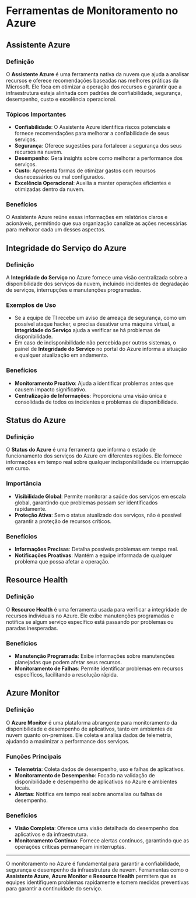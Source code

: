 # Ferramentas de Monitoramento no Azure

## Assistente Azure

### Definição
O **Assistente Azure** é uma ferramenta nativa da nuvem que ajuda a analisar recursos e oferece recomendações baseadas nas melhores práticas da Microsoft. Ele foca em otimizar a operação dos recursos e garantir que a infraestrutura esteja alinhada com padrões de confiabilidade, segurança, desempenho, custo e excelência operacional.

### Tópicos Importantes
- **Confiabilidade**: O Assistente Azure identifica riscos potenciais e fornece recomendações para melhorar a confiabilidade de seus serviços.
- **Segurança**: Oferece sugestões para fortalecer a segurança dos seus recursos na nuvem.
- **Desempenho**: Gera insights sobre como melhorar a performance dos serviços.
- **Custo**: Apresenta formas de otimizar gastos com recursos desnecessários ou mal configurados.
- **Excelência Operacional**: Auxilia a manter operações eficientes e otimizadas dentro da nuvem.

### Benefícios
O Assistente Azure reúne essas informações em relatórios claros e acionáveis, permitindo que sua organização canalize as ações necessárias para melhorar cada um desses aspectos.

## Integridade do Serviço do Azure

### Definição
A **Integridade do Serviço** no Azure fornece uma visão centralizada sobre a disponibilidade dos serviços da nuvem, incluindo incidentes de degradação de serviços, interrupções e manutenções programadas.

### Exemplos de Uso
- Se a equipe de TI recebe um aviso de ameaça de segurança, como um possível ataque hacker, e precisa desativar uma máquina virtual, a **Integridade do Serviço** ajuda a verificar se há problemas de disponibilidade.
- Em caso de indisponibilidade não percebida por outros sistemas, o painel de **Integridade do Serviço** no portal do Azure informa a situação e qualquer atualização em andamento.

### Benefícios
- **Monitoramento Proativo**: Ajuda a identificar problemas antes que causem impacto significativo.
- **Centralização de Informações**: Proporciona uma visão única e consolidada de todos os incidentes e problemas de disponibilidade.

## Status do Azure

### Definição
O **Status do Azure** é uma ferramenta que informa o estado de funcionamento dos serviços do Azure em diferentes regiões. Ele fornece informações em tempo real sobre qualquer indisponibilidade ou interrupção em curso.

### Importância
- **Visibilidade Global**: Permite monitorar a saúde dos serviços em escala global, garantindo que problemas possam ser identificados rapidamente.
- **Proteção Ativa**: Sem o status atualizado dos serviços, não é possível garantir a proteção de recursos críticos.

### Benefícios
- **Informações Precisas**: Detalha possíveis problemas em tempo real.
- **Notificações Proativas**: Mantém a equipe informada de qualquer problema que possa afetar a operação.

## Resource Health

### Definição
O **Resource Health** é uma ferramenta usada para verificar a integridade de recursos individuais no Azure. Ele exibe manutenções programadas e notifica se algum serviço específico está passando por problemas ou paradas inesperadas.

### Benefícios
- **Manutenção Programada**: Exibe informações sobre manutenções planejadas que podem afetar seus recursos.
- **Monitoramento de Falhas**: Permite identificar problemas em recursos específicos, facilitando a resolução rápida.

## Azure Monitor

### Definição
O **Azure Monitor** é uma plataforma abrangente para monitoramento da disponibilidade e desempenho de aplicativos, tanto em ambientes de nuvem quanto on-premises. Ele coleta e analisa dados de telemetria, ajudando a maximizar a performance dos serviços.

### Funções Principais
- **Telemetria**: Coleta dados de desempenho, uso e falhas de aplicativos.
- **Monitoramento de Desempenho**: Focado na validação de disponibilidade e desempenho de aplicativos no Azure e ambientes locais.
- **Alertas**: Notifica em tempo real sobre anomalias ou falhas de desempenho.

### Benefícios
- **Visão Completa**: Oferece uma visão detalhada do desempenho dos aplicativos e da infraestrutura.
- **Monitoramento Contínuo**: Fornece alertas contínuos, garantindo que as operações críticas permaneçam ininterruptas.

---

O monitoramento no Azure é fundamental para garantir a confiabilidade, segurança e desempenho da infraestrutura de nuvem. Ferramentas como o **Assistente Azure**, **Azure Monitor** e **Resource Health** permitem que as equipes identifiquem problemas rapidamente e tomem medidas preventivas para garantir a continuidade do serviço.
